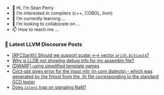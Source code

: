 - 👋 Hi, I’m Sean Perry
- 👀 I’m interested in compilers (c++, COBOL, llvm)
- 🌱 I’m currently learning ...
- 💞️ I’m looking to collaborate on ...
- 📫 How to reach me ...

<!---
s66perry/s66perry is a ✨ special ✨ repository because its `README.md` (this file) appears on your GitHub profile.
You can click the Preview link to take a look at your changes.
--->
### 📕 Latest LLVM Discourse Posts

<!-- DISCOURSE-LLVM:START -->
- [[RFC][arith] Should we support scalar &lt;--&gt; vector `arith.bitcast`s?](https://discourse.llvm.org/t/rfc-arith-should-we-support-scalar-vector-arith-bitcast-s/65427#post_1)
- [Why is LLDB not showing debug info for my assembly file?](https://discourse.llvm.org/t/why-is-lldb-not-showing-debug-info-for-my-assembly-file/65412#post_16)
- [[DWARF] using simplified template names](https://discourse.llvm.org/t/dwarf-using-simplified-template-names/58417#post_13)
- [Circt-opt gives error for the input mlir &lpar;in core dialects&rpar; - which was generated by the firtool from the .fir file corresponding to the standard GCD tester](https://discourse.llvm.org/t/circt-opt-gives-error-for-the-input-mlir-in-core-dialects-which-was-generated-by-the-firtool-from-the-fir-file-corresponding-to-the-standard-gcd-tester/65424#post_3)
- [Does `isless` trap on signaling NaN?](https://discourse.llvm.org/t/does-isless-trap-on-signaling-nan/65398#post_2)
<!-- DISCOURSE-LLVM:END -->
